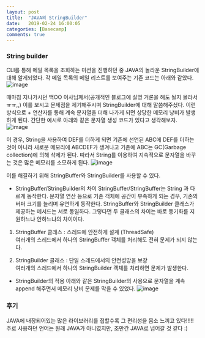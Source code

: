 ```yaml
---
layout: post
title:  "JAVA의 StringBuilder"
date:   2019-02-24 16:00:05
categories: [Basecamp]
comments: true
---
```


### String builder
CLI를 통해 메일 목록을 조회하는 미션을 진행하던 중 JAVA의 놀라운 StringBuilder에 대해 알게되었다. 각 메일 목록의 메일 리스트를 보여주는 기존 코드는 아래와 같았다.
![image](https://user-images.githubusercontent.com/28076434/53295941-5b79fc80-3849-11e9-8122-86586c48c8ac.png)

때마침 지나가시던 백OO 이사님께서(공개적인 블로그에 실명 거론을 해도 될지 몰라서ㅠㅠ,,) 이를 보시고 문제점을 제기해주시며 StringBuilder에 대해 말씀해주셨다.
이런 방식으로 + 연산자를 통해 계속 문자열을 더해 나가게 되면 상당한 메모리 낭비가 발생하게 된다. 간단한 예시로 아래와 같은 문자열 생성 코드가 있다고 생각해보자.
![image](https://user-images.githubusercontent.com/28076434/53295996-1bffe000-384a-11e9-9822-f67703a187eb.png)

이 경우, String을 사용하여 DEF를 더하게 되면 기존에 선언된 ABC에 DEF를 더하는 것이 아니라 새로운 메모리에 ABCDEF가 생겨나고 기존에 ABC는 GC(Garbage collection)에 의해 삭제가 된다.
따라서 String를 이용하여 지속적으로 문자열을 바꾸는 것은 많은 메모리를 소모하게 된다.
![image](https://user-images.githubusercontent.com/28076434/53295981-fe327b00-3849-11e9-9956-8358aebcd573.png)

이를 해결하기 위해 StringBuffer와 StringBuilder를 사용할 수 있다.

* StringBuffer/StringBuilder의 차이
StringBuffer/StringBuffer는 String 과 다르게 동작한다. 문자열 연산 등으로 기존 객체에 공간이 부족하게 되는 경우, 기존의 버퍼 크기를 늘리며 유연하게 동작한다. StringBuffer와 StringBuilder 클래스가 제공하는 메서드는 서로 동일하다. 그렇다면 두 클래스의 차이는 바로 동기화를 지원하느냐 안하느냐의 차이이다.

1. StringBuffer 클래스 
: 스레드에 안전하게 설계 (ThreadSafe)<br>
여러개의 스레드에서 하나의  StringBuffer 객체를 처리해도 전혀 문제가 되지 않는다.

2. StringBuilder 클래스 
: 단일 스레드에서의 안전성망을 보장<br>
여러개의 스레드에서 하나의 StringBuilder 객체를 처리하면 문제가 발생한다.

* StringBuilder의 적용
아래와 같은 StringBuilder의 사용으로 문자열을 계속 append 해주면서 메모리 낭비 문제를 막을 수 있었다.
![image](https://user-images.githubusercontent.com/28076434/53296053-240c4f80-384b-11e9-8706-95d57ccc5863.png)

### 후기
JAVA에 내장되어있는 많은 라이브러리를 접할수록 그 편리성을 몸소 느끼고 있다!!!!! 주로 사용하던 언어는 원래 JAVA가 아니였지만, 조만간 JAVA로 넘어갈 것 같다 :)
<!--more-->

